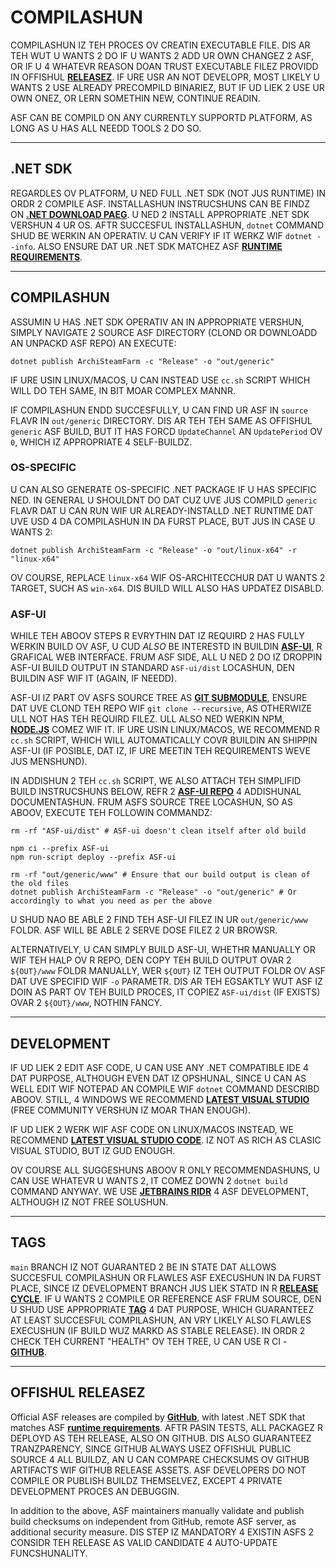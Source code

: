 # COMPILASHUN

COMPILASHUN IZ TEH PROCES OV CREATIN EXECUTABLE FILE. DIS AR TEH WUT U WANTS 2 DO IF U WANTS 2 ADD UR OWN CHANGEZ 2 ASF, OR IF U 4 WHATEVR REASON DOAN TRUST EXECUTABLE FILEZ PROVIDD IN OFFISHUL **[RELEASEZ](https://github.com/JustArchiNET/ArchiSteamFarm/releases)**. IF URE USR AN NOT DEVELOPR, MOST LIKELY U WANTS 2 USE ALREADY PRECOMPILD BINARIEZ, BUT IF UD LIEK 2 USE UR OWN ONEZ, OR LERN SOMETHIN NEW, CONTINUE READIN.

ASF CAN BE COMPILD ON ANY CURRENTLY SUPPORTD PLATFORM, AS LONG AS U HAS ALL NEEDD TOOLS 2 DO SO.

---

## .NET SDK

REGARDLES OV PLATFORM, U NED FULL .NET SDK (NOT JUS RUNTIME) IN ORDR 2 COMPILE ASF. INSTALLASHUN INSTRUCSHUNS CAN BE FINDZ ON **[.NET DOWNLOAD PAEG](https://dotnet.microsoft.com/download)**. U NED 2 INSTALL APPROPRIATE .NET SDK VERSHUN 4 UR OS. AFTR SUCCESFUL INSTALLASHUN, `dotnet` COMMAND SHUD BE WERKIN AN OPERATIV. U CAN VERIFY IF IT WERKZ WIF `dotnet --info`. ALSO ENSURE DAT UR .NET SDK MATCHEZ ASF **[RUNTIME REQUIREMENTS](https://github.com/JustArchiNET/ArchiSteamFarm/wiki/Compatibility-lol-us#runtime-requirements)**.

---

## COMPILASHUN

ASSUMIN U HAS .NET SDK OPERATIV AN IN APPROPRIATE VERSHUN, SIMPLY NAVIGATE 2 SOURCE ASF DIRECTORY (CLOND OR DOWNLOADD AN UNPACKD ASF REPO) AN EXECUTE:

```shell
dotnet publish ArchiSteamFarm -c "Release" -o "out/generic"
```

IF URE USIN LINUX/MACOS, U CAN INSTEAD USE `cc.sh` SCRIPT WHICH WILL DO TEH SAME, IN BIT MOAR COMPLEX MANNR.

IF COMPILASHUN ENDD SUCCESFULLY, U CAN FIND UR ASF IN `source` FLAVR IN `out/generic` DIRECTORY. DIS AR TEH TEH SAME AS OFFISHUL `generic` ASF BUILD, BUT IT HAS FORCD `UpdateChannel` AN `UpdatePeriod` OV `0`, WHICH IZ APPROPRIATE 4 SELF-BUILDZ.

### OS-SPECIFIC

U CAN ALSO GENERATE OS-SPECIFIC .NET PACKAGE IF U HAS SPECIFIC NED. IN GENERAL U SHOULDNT DO DAT CUZ UVE JUS COMPILD `generic` FLAVR DAT U CAN RUN WIF UR ALREADY-INSTALLD .NET RUNTIME DAT UVE USD 4 DA COMPILASHUN IN DA FURST PLACE, BUT JUS IN CASE U WANTS 2:

```shell
dotnet publish ArchiSteamFarm -c "Release" -o "out/linux-x64" -r "linux-x64"
```

OV COURSE, REPLACE `linux-x64` WIF OS-ARCHITECCHUR DAT U WANTS 2 TARGET, SUCH AS `win-x64`. DIS BUILD WILL ALSO HAS UPDATEZ DISABLD.

### ASF-UI

WHILE TEH ABOOV STEPS R EVRYTHIN DAT IZ REQUIRD 2 HAS FULLY WERKIN BUILD OV ASF, U CUD *ALSO* BE INTERESTD IN BUILDIN **[ASF-UI](https://github.com/JustArchiNET/ArchiSteamFarm/wiki/IPC-lol-US#asf-ui)**, R GRAFICAL WEB INTERFACE. FRUM ASF SIDE, ALL U NED 2 DO IZ DROPPIN ASF-UI BUILD OUTPUT IN STANDARD `ASF-ui/dist` LOCASHUN, DEN BUILDIN ASF WIF IT (AGAIN, IF NEEDD).

ASF-UI IZ PART OV ASFS SOURCE TREE AS **[GIT SUBMODULE](https://git-scm.com/book/en/v2/Git-Tools-Submodules)**, ENSURE DAT UVE CLOND TEH REPO WIF `git clone --recursive`, AS OTHERWIZE ULL NOT HAS TEH REQUIRD FILEZ. ULL ALSO NED WERKIN NPM, **[NODE.JS](https://nodejs.org)** COMEZ WIF IT. IF URE USIN LINUX/MACOS, WE RECOMMEND R `cc.sh` SCRIPT, WHICH WILL AUTOMATICALLY COVR BUILDIN AN SHIPPIN ASF-UI (IF POSIBLE, DAT IZ, IF URE MEETIN TEH REQUIREMENTS WEVE JUS MENSHUND).

IN ADDISHUN 2 TEH `cc.sh` SCRIPT, WE ALSO ATTACH TEH SIMPLIFID BUILD INSTRUCSHUNS BELOW, REFR 2 **[ASF-UI REPO](https://github.com/JustArchiNET/ASF-ui)** 4 ADDISHUNAL DOCUMENTASHUN. FRUM ASFS SOURCE TREE LOCASHUN, SO AS ABOOV, EXECUTE TEH FOLLOWIN COMMANDZ:

```shell
rm -rf "ASF-ui/dist" # ASF-ui doesn't clean itself after old build

npm ci --prefix ASF-ui
npm run-script deploy --prefix ASF-ui

rm -rf "out/generic/www" # Ensure that our build output is clean of the old files
dotnet publish ArchiSteamFarm -c "Release" -o "out/generic" # Or accordingly to what you need as per the above
```

U SHUD NAO BE ABLE 2 FIND TEH ASF-UI FILEZ IN UR `out/generic/www` FOLDR. ASF WILL BE ABLE 2 SERVE DOSE FILEZ 2 UR BROWSR.

ALTERNATIVELY, U CAN SIMPLY BUILD ASF-UI, WHETHR MANUALLY OR WIF TEH HALP OV R REPO, DEN COPY TEH BUILD OUTPUT OVAR 2 `${OUT}/www` FOLDR MANUALLY, WER `${OUT}` IZ TEH OUTPUT FOLDR OV ASF DAT UVE SPECIFID WIF `-o` PARAMETR. DIS AR TEH EGSAKTLY WUT ASF IZ DOIN AS PART OV TEH BUILD PROCES, IT COPIEZ `ASF-ui/dist` (IF EXISTS) OVAR 2 `${OUT}/www`, NOTHIN FANCY.

---

## DEVELOPMENT

IF UD LIEK 2 EDIT ASF CODE, U CAN USE ANY .NET COMPATIBLE IDE 4 DAT PURPOSE, ALTHOUGH EVEN DAT IZ OPSHUNAL, SINCE U CAN AS WELL EDIT WIF NOTEPAD AN COMPILE WIF `dotnet` COMMAND DESCRIBD ABOOV. STILL, 4 WINDOWS WE RECOMMEND **[LATEST VISUAL STUDIO](https://visualstudio.microsoft.com/downloads)** (FREE COMMUNITY VERSHUN IZ MOAR THAN ENOUGH).

IF UD LIEK 2 WERK WIF ASF CODE ON LINUX/MACOS INSTEAD, WE RECOMMEND **[LATEST VISUAL STUDIO CODE](https://code.visualstudio.com/download)**. IZ NOT AS RICH AS CLASIC VISUAL STUDIO, BUT IZ GUD ENOUGH.

OV COURSE ALL SUGGESHUNS ABOOV R ONLY RECOMMENDASHUNS, U CAN USE WHATEVR U WANTS 2, IT COMEZ DOWN 2 `dotnet build` COMMAND ANYWAY. WE USE **[JETBRAINS RIDR](https://www.jetbrains.com/rider)** 4 ASF DEVELOPMENT, ALTHOUGH IZ NOT FREE SOLUSHUN.

---

## TAGS

`main` BRANCH IZ NOT GUARANTED 2 BE IN STATE DAT ALLOWS SUCCESFUL COMPILASHUN OR FLAWLES ASF EXECUSHUN IN DA FURST PLACE, SINCE IZ DEVELOPMENT BRANCH JUS LIEK STATD IN R **[RELEASE CYCLE](https://github.com/JustArchiNET/ArchiSteamFarm/wiki/Release-cycle-lol-US)**. IF U WANTS 2 COMPILE OR REFERENCE ASF FRUM SOURCE, DEN U SHUD USE APPROPRIATE **[TAG](https://github.com/JustArchiNET/ArchiSteamFarm/tags)** 4 DAT PURPOSE, WHICH GUARANTEEZ AT LEAST SUCCESFUL COMPILASHUN, AN VRY LIKELY ALSO FLAWLES EXECUSHUN (IF BUILD WUZ MARKD AS STABLE RELEASE). IN ORDR 2 CHECK TEH CURRENT "HEALTH" OV TEH TREE, U CAN USE R CI - **<A HREF="https://github.com/JustArchiNET/ArchiSteamFarm/actions/workflows/ci.yml?query=branch%3Amain">GITHUB</a>**.

---

## OFFISHUL RELEASEZ

Official ASF releases are compiled by **[GitHub](https://github.com/JustArchiNET/ArchiSteamFarm/actions)**, with latest .NET SDK that matches ASF **[runtime requirements](https://github.com/JustArchiNET/ArchiSteamFarm/wiki/Compatibility#runtime-requirements)**. AFTR PASIN TESTS, ALL PACKAGEZ R DEPLOYD AS TEH RELEASE, ALSO ON GITHUB. DIS ALSO GUARANTEEZ TRANZPARENCY, SINCE GITHUB ALWAYS USEZ OFFISHUL PUBLIC SOURCE 4 ALL BUILDZ, AN U CAN COMPARE CHECKSUMS OV GITHUB ARTIFACTS WIF GITHUB RELEASE ASSETS. ASF DEVELOPERS DO NOT COMPILE OR PUBLISH BUILDZ THEMSELVEZ, EXCEPT 4 PRIVATE DEVELOPMENT PROCES AN DEBUGGIN.

In addition to the above, ASF maintainers manually validate and publish build checksums on independent from GitHub, remote ASF server, as additional security measure. DIS STEP IZ MANDATORY 4 EXISTIN ASFS 2 CONSIDR TEH RELEASE AS VALID CANDIDATE 4 AUTO-UPDATE FUNCSHUNALITY.